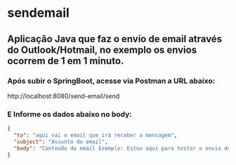 # sendemail

## Aplicação Java que faz o envio de email através do Outlook/Hotmail, no exemplo os envios ocorrem de 1 em 1 minuto.

### Após subir o SpringBoot, acesse via Postman a URL abaixo:

http://localhost:8080/send-email/send


### E Informe os dados abaixo no body:

```JSON
{
  "to": "aqui vai o email que irá receber a mensagem",
  "subject": "Assunto do email",
  "body": "Conteúdo do email Exemplo: Estou aqui para testar o envio de email a cada 1 minuto."
}
```